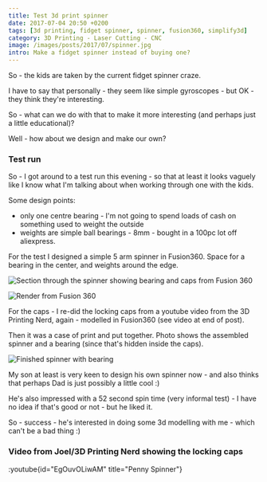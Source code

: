 ```yaml
---
title: Test 3d print spinner
date: 2017-07-04 20:50 +0200
tags: [3d printing, fidget spinner, spinner, fusion360, simplify3d]
category: 3D Printing - Laser Cutting - CNC
image: /images/posts/2017/07/spinner.jpg
intro: Make a fidget spinner instead of buying one?
---
```


So - the kids are taken by the current fidget spinner craze.

I have to say that personally - they seem like simple gyroscopes - but OK - they think they're interesting.

So - what can we do with that to make it more interesting (and perhaps just a little educational)?

Well - how about we design and make our own?

### Test run

So - I got around to a test run this evening - so that at least it looks vaguely like
I know what I'm talking about when working through one with the kids.

Some design points:

- only one centre bearing - I'm not going to spend loads of cash on something used to weight the outside
- weights are simple ball bearings - 8mm - bought in a 100pc lot off aliexpress.

For the test I designed a simple 5 arm spinner in Fusion360. Space for a bearing
in the center, and weights around the edge.

![Section through the spinner showing bearing and caps from Fusion 360](/images/posts/2017/07/section.png)

![Render from Fusion 360](/images/posts/2017/07/render.png)

For the caps - I re-did the locking caps from a youtube video from the 3D Printing Nerd, again - modelled in Fusion360
(see video at end of post).

Then it was a case of print and put together. Photo shows the assembled spinner and
a bearing (since that's hidden inside the caps).

![Finished spinner with bearing](/images/posts/2017/07/spinner.jpg)

My son at least is very keen to design his own spinner now - and also thinks that
perhaps Dad is just possibly a little cool :)

He's also impressed with a 52 second spin time (very informal test) - I have no
idea if that's good or not - but he liked it.

So - success - he's interested in doing some 3d modelling with me - which can't be
a bad thing :)

### Video from Joel/3D Printing Nerd showing the locking caps

:youtube{id="EgOuvOLiwAM" title="Penny Spinner"}
